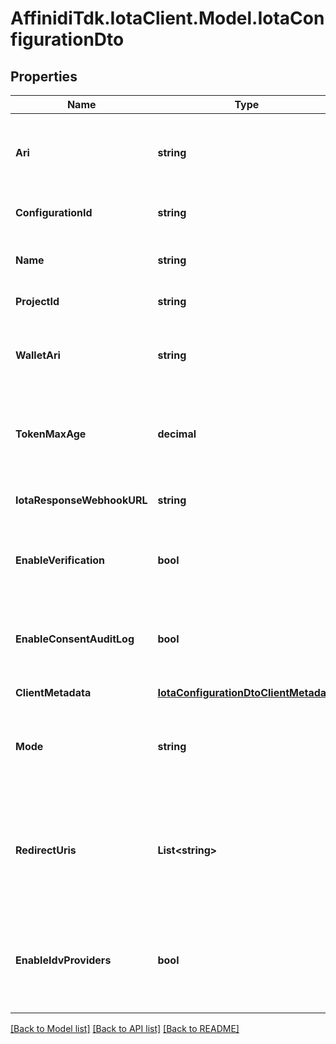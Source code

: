 # AffinidiTdk.IotaClient.Model.IotaConfigurationDto

## Properties

Name | Type | Description | Notes
------------ | ------------- | ------------- | -------------
**Ari** | **string** | This is a unique resource identifier of the Affinidi Iota Framework configuration. | 
**ConfigurationId** | **string** | ID of the Affinidi Iota Framework configuration. | 
**Name** | **string** | The name of the configuration to quickly identify the resource. | 
**ProjectId** | **string** | The ID of the project. | 
**WalletAri** | **string** | The unique resource identifier of the Wallet used to sign the request token. | 
**TokenMaxAge** | **decimal** | This is the lifetime of the signed request token during the data-sharing flow. | 
**IotaResponseWebhookURL** | **string** | The webhook URL is used for callback when the data is ready. | [optional] 
**EnableVerification** | **bool** | Cryptographically verifies the data shared by the user when enabled. | 
**EnableConsentAuditLog** | **bool** | Records the consent the user gave when they shared their data, including the type of data shared. | 
**ClientMetadata** | [**IotaConfigurationDtoClientMetadata**](IotaConfigurationDtoClientMetadata.md) |  | 
**Mode** | **string** | Determines whether to handle the data-sharing request using the WebSocket or Redirect flow. | [optional] [default to ModeEnum.Websocket]
**RedirectUris** | **List&lt;string&gt;** | List of allowed URLs to redirect users, including the response from the request. This is required if the selected data-sharing mode is Redirect. | [optional] 
**EnableIdvProviders** | **bool** | Enables identity verification from user with a 3rd-party provider when a verified identity document is not found. | [optional] 

[[Back to Model list]](../README.md#documentation-for-models) [[Back to API list]](../README.md#documentation-for-api-endpoints) [[Back to README]](../README.md)

